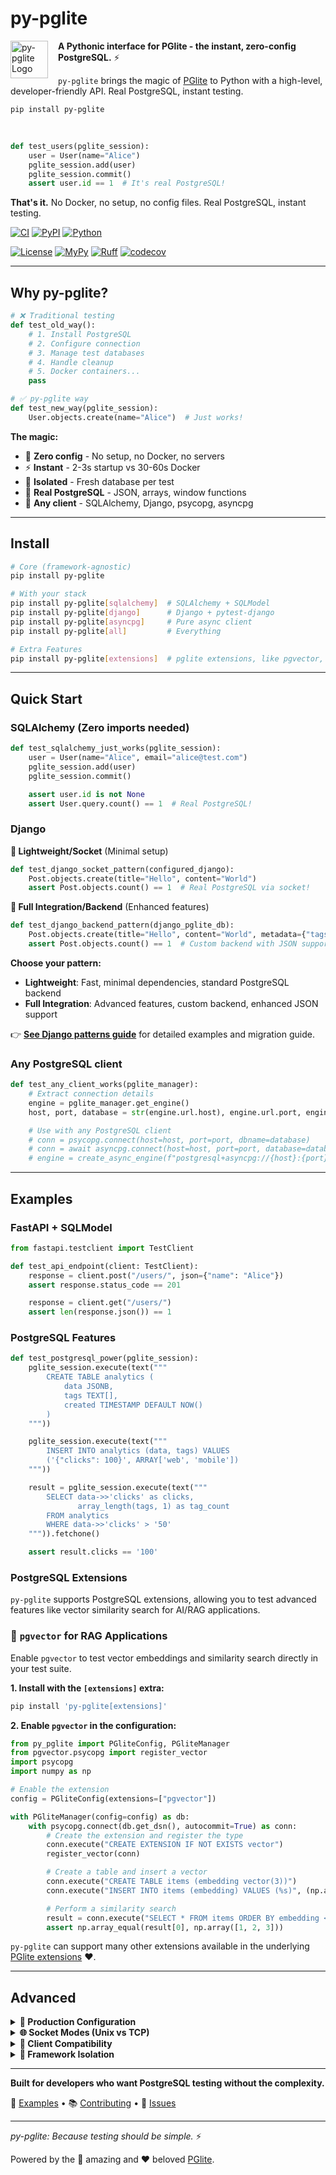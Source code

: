 # py-pglite

<img src="https://github.com/user-attachments/assets/3c6ef886-5075-4d82-a180-a6b1dafe792b" alt="py-pglite Logo" width="60" align="left" style="margin-right: 16px;"/>

**A Pythonic interface for PGlite - the instant, zero-config PostgreSQL.** ⚡️

`py-pglite` brings the magic of [PGlite](https://github.com/electric-sql/pglite) to Python with a high-level, developer-friendly API. Real PostgreSQL, instant testing.

`pip install py-pglite`

<br clear="all"/>

```python
def test_users(pglite_session):
    user = User(name="Alice")
    pglite_session.add(user)
    pglite_session.commit()
    assert user.id == 1  # It's real PostgreSQL!
```

**That's it.** No Docker, no setup, no config files. Real PostgreSQL, instant testing.

[![CI](https://github.com/wey-gu/py-pglite/actions/workflows/ci.yml/badge.svg)](https://github.com/wey-gu/py-pglite/actions/workflows/ci.yml) [![PyPI](https://badge.fury.io/py/py-pglite.svg)](https://badge.fury.io/py/py-pglite) [![Python](https://img.shields.io/pypi/pyversions/py-pglite.svg)](https://pypi.org/project/py-pglite/)

[![License](https://img.shields.io/pypi/l/py-pglite.svg)](https://github.com/wey-gu/py-pglite/blob/main/LICENSE) [![MyPy](https://img.shields.io/badge/type_checked-mypy-informational.svg)](https://mypy.readthedocs.io/en/stable/introduction.html) [![Ruff](https://img.shields.io/badge/style-ruff-blue?logo=ruff&logoColor=white)](https://github.com/astral-sh/ruff) [![codecov](https://codecov.io/github/wey-gu/py-pglite/graph/badge.svg?token=VQHDHT5LIM)](https://codecov.io/github/wey-gu/py-pglite)

---

## **Why py-pglite?**

```python
# ❌ Traditional testing
def test_old_way():
    # 1. Install PostgreSQL
    # 2. Configure connection
    # 3. Manage test databases
    # 4. Handle cleanup
    # 5. Docker containers...
    pass

# ✅ py-pglite way
def test_new_way(pglite_session):
    User.objects.create(name="Alice")  # Just works!
```

**The magic:**

- 🎯 **Zero config** - No setup, no Docker, no servers
- ⚡ **Instant** - 2-3s startup vs 30-60s Docker
- 🔄 **Isolated** - Fresh database per test
- 🐘 **Real PostgreSQL** - JSON, arrays, window functions
- 🚀 **Any client** - SQLAlchemy, Django, psycopg, asyncpg

---

## **Install**

```bash
# Core (framework-agnostic)
pip install py-pglite

# With your stack
pip install py-pglite[sqlalchemy]  # SQLAlchemy + SQLModel
pip install py-pglite[django]      # Django + pytest-django
pip install py-pglite[asyncpg]     # Pure async client
pip install py-pglite[all]         # Everything

# Extra Features
pip install py-pglite[extensions]  # pglite extensions, like pgvector, fuzzystrmatch etc.
```

---

## **Quick Start**

### **SQLAlchemy** (Zero imports needed)

```python
def test_sqlalchemy_just_works(pglite_session):
    user = User(name="Alice", email="alice@test.com")
    pglite_session.add(user)
    pglite_session.commit()

    assert user.id is not None
    assert User.query.count() == 1  # Real PostgreSQL!
```

### **Django**

**🔹 Lightweight/Socket** (Minimal setup)

```python
def test_django_socket_pattern(configured_django):
    Post.objects.create(title="Hello", content="World")
    assert Post.objects.count() == 1  # Real PostgreSQL via socket!
```

**🔸 Full Integration/Backend** (Enhanced features)

```python
def test_django_backend_pattern(django_pglite_db):
    Post.objects.create(title="Hello", content="World", metadata={"tags": ["test"]})
    assert Post.objects.count() == 1  # Custom backend with JSON support!
```

**Choose your pattern:**

- **Lightweight**: Fast, minimal dependencies, standard PostgreSQL backend
- **Full Integration**: Advanced features, custom backend, enhanced JSON support

👉 [**See Django patterns guide**](examples/testing-patterns/django/) for detailed examples and migration guide.

### **Any PostgreSQL client**

```python
def test_any_client_works(pglite_manager):
    # Extract connection details
    engine = pglite_manager.get_engine()
    host, port, database = str(engine.url.host), engine.url.port, engine.url.database

    # Use with any PostgreSQL client
    # conn = psycopg.connect(host=host, port=port, dbname=database)
    # conn = await asyncpg.connect(host=host, port=port, database=database)
    # engine = create_async_engine(f"postgresql+asyncpg://{host}:{port}/{database}")
```

---

## **Examples**

### **FastAPI + SQLModel**

```python
from fastapi.testclient import TestClient

def test_api_endpoint(client: TestClient):
    response = client.post("/users/", json={"name": "Alice"})
    assert response.status_code == 201

    response = client.get("/users/")
    assert len(response.json()) == 1
```

### **PostgreSQL Features**

```python
def test_postgresql_power(pglite_session):
    pglite_session.execute(text("""
        CREATE TABLE analytics (
            data JSONB,
            tags TEXT[],
            created TIMESTAMP DEFAULT NOW()
        )
    """))

    pglite_session.execute(text("""
        INSERT INTO analytics (data, tags) VALUES
        ('{"clicks": 100}', ARRAY['web', 'mobile'])
    """))

    result = pglite_session.execute(text("""
        SELECT data->>'clicks' as clicks,
               array_length(tags, 1) as tag_count
        FROM analytics
        WHERE data->>'clicks' > '50'
    """)).fetchone()

    assert result.clicks == '100'
```

### **PostgreSQL Extensions**

`py-pglite` supports PostgreSQL extensions, allowing you to test advanced features like vector similarity search for AI/RAG applications.

### **🚀 `pgvector` for RAG Applications**

Enable `pgvector` to test vector embeddings and similarity search directly in your test suite.

**1. Install with the `[extensions]` extra:**

```bash
pip install 'py-pglite[extensions]'
```

**2. Enable `pgvector` in the configuration:**

```python
from py_pglite import PGliteConfig, PGliteManager
from pgvector.psycopg import register_vector
import psycopg
import numpy as np

# Enable the extension
config = PGliteConfig(extensions=["pgvector"])

with PGliteManager(config=config) as db:
    with psycopg.connect(db.get_dsn(), autocommit=True) as conn:
        # Create the extension and register the type
        conn.execute("CREATE EXTENSION IF NOT EXISTS vector")
        register_vector(conn)

        # Create a table and insert a vector
        conn.execute("CREATE TABLE items (embedding vector(3))")
        conn.execute("INSERT INTO items (embedding) VALUES (%s)", (np.array([1, 2, 3]),))

        # Perform a similarity search
        result = conn.execute("SELECT * FROM items ORDER BY embedding <-> %s LIMIT 1", (np.array([1, 1, 1]),)).fetchone()
        assert np.array_equal(result[0], np.array([1, 2, 3]))
```

`py-pglite` can support many other extensions available in the underlying [PGlite extensions](https://pglite.dev/extensions/) ♥️.

---

## **Advanced**

<details>
<summary><strong>🔧 Production Configuration</strong></summary>

```python
from py_pglite import PGliteConfig
from py_pglite.sqlalchemy import SQLAlchemyPGliteManager

config = PGliteConfig(
    timeout=60,                    # Extended timeout for CI/CD
    log_level="INFO",              # Balanced logging
    cleanup_on_exit=True,          # Automatic cleanup
    work_dir=Path("./test-data")   # Custom directory
)

with SQLAlchemyPGliteManager(config) as manager:
    engine = manager.get_engine(
        pool_recycle=3600,         # Connection recycling
        echo=False                 # SQL logging
    )
```

</details>

<details>
<summary><strong>🌐 Socket Modes (Unix vs TCP)</strong></summary>

py-pglite supports both Unix domain sockets (default) and TCP sockets for different use cases:

### Unix Socket Mode (Default)
```python
# Default configuration - uses Unix domain socket for best performance
from py_pglite import PGliteManager

with PGliteManager() as db:
    # Connection via Unix socket - fastest for local testing
    dsn = db.get_dsn()  # host=/tmp/... dbname=postgres
```

### TCP Socket Mode (ADBC/Cloud-Native Compatibility)
```python
from py_pglite import PGliteConfig, PGliteManager

# Enable TCP mode for ADBC and other TCP-only clients
config = PGliteConfig(
    use_tcp=True,
    tcp_host="127.0.0.1",  # Default: localhost only
    tcp_port=5432,         # Default: PostgreSQL standard port
    extensions=["pgvector"]
)

with PGliteManager(config) as db:
    # Now compatible with ADBC PostgreSQL driver
    uri = db.get_psycopg_uri()
    # postgresql://postgres:postgres@127.0.0.1:5432/postgres?sslmode=disable
```

**When to use TCP mode:**
- ADBC PostgreSQL driver (doesn't support Unix sockets)
- Cloud-native testing environments
- Docker containers with network isolation
- Testing network-based database tools

**Important notes:**
- PGlite Socket supports only **one active connection** at a time
- SSL is not supported - always use `sslmode=disable`
- Unix sockets are faster for local testing (default)
- TCP mode binds to localhost by default for security

</details>

<details>
<summary><strong>🔄 Client Compatibility</strong></summary>

```python
# py-pglite provides a REAL PostgreSQL server - any client works!

with SQLAlchemyPGliteManager() as manager:
    engine = manager.get_engine()
    url = engine.url

    # Extract connection details for any PostgreSQL client
    host, port, database = str(url.host), url.port, url.database

    # Examples for different clients:
    # psycopg:  psycopg.connect(host=host, port=port, dbname=database)
    # asyncpg:  await asyncpg.connect(host=host, port=port, database=database)
    # Django:   Uses custom py-pglite backend automatically
```

**Installation Matrix:**

| Client | Install | Use Case |
|--------|---------|----------|
| `[sqlalchemy]` | SQLAlchemy + SQLModel | ORM, modern Python |
| `[django]` | Django + pytest-django | Django projects |
| `[psycopg]` | psycopg (sync/async) | Raw SQL, custom |
| `[asyncpg]` | Pure async client | High-performance async |
| `[all]` | Everything | Full compatibility |

</details>

<details>
<summary><strong>🎯 Framework Isolation</strong></summary>

```bash
# Perfect isolation - no framework bleeding
pytest -m sqlalchemy -p no:django     # Pure SQLAlchemy
pytest -m django -p no:sqlalchemy     # Pure Django
pytest tests/sqlalchemy/              # Directory isolation
```

</details>

---

**Built for developers who want PostgreSQL testing without the complexity.**

🎯 [Examples](examples/) • 📚 [Contributing](CONTRIBUTING.md) • 🐛 [Issues](https://github.com/wey-gu/py-pglite/issues)

---

*py-pglite: Because testing should be simple.* ⚡

Powered by the 🚀 amazing and ♥️ beloved [PGlite](https://github.com/electric-sql/pglite).

